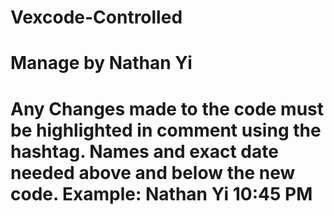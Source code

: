 # Vexcode-Controlled
# Manage by Nathan Yi
# Any Changes made to the code must be highlighted in comment using the hashtag. Names and exact date needed above and below the new code. Example: Nathan Yi 10:45 PM
